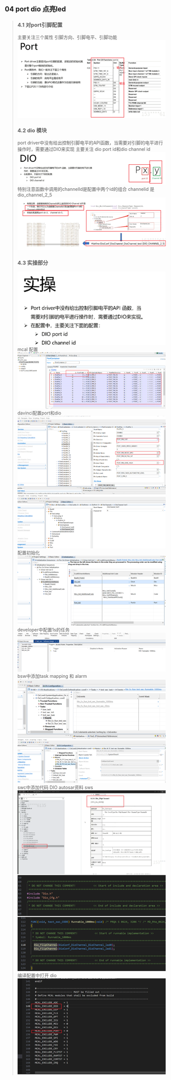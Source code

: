 ## 04  port dio 点亮led
> ### 4.1 对port引脚配置
> 主要关注三个属性
> 引脚方向、引脚电平、引脚功能
> ![alt text](image.png)
> ### 4.2 dio 模块
> port driver中没有给出控制引脚电平的API函数，当需要对引脚的电平进行操作时，需要通过DIO来实现
> 主要关注  dio port id和dio channel id
> ![alt text](image-3.png)
> 特别注意函数中调用的channelId是配置中两个id的组合
> channelid 是 dio_channel_2_5
> ![alt text](image-2.png)
> ### 4.3 实操部分
> ![alt text](image-4.png)
> mcal 配置
> ![alt text](image-5.png)
> davinci配置port和dio
> ![alt text](image-6.png)
> ![alt text](image-7.png)
> 配置初始化
> ![alt text](image-8.png)
> developer中配置1s的任务
> ![alt text](image-9.png)
> bsw中添加task mapping 和 alarm
> ![alt text](image-10.png)
> ![alt text](image-11.png)
> swc中添加代码
> DIO autosar资料 sws
> ![alt text](image-12.png)
> ![alt text](image-14.png)
> ![alt text](image-13.png)
> 编译配置中打开 dio
> ![alt text](image-15.png)